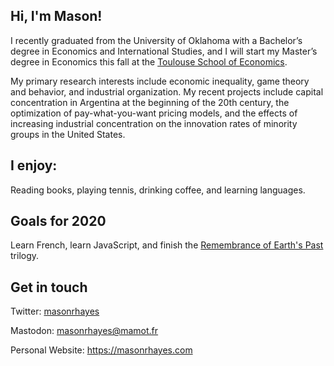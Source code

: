 ## Hi, I'm Mason!

I recently graduated from the University of Oklahoma with a Bachelor’s degree in Economics and International Studies, and I will start my Master’s degree in Economics this fall at the [Toulouse School of Economics](https://tse-fr.eu/). 

My primary research interests include economic inequality, game theory and behavior, and industrial organization. My recent projects include capital concentration in Argentina at the beginning of the 20th century, the optimization of pay-what-you-want pricing models, and the effects of increasing industrial concentration on the innovation rates of minority groups in the United States.

## I enjoy:

Reading books, playing tennis, drinking coffee, and learning languages.

## Goals for 2020

Learn French, learn JavaScript, and finish the [Remembrance of Earth's Past](https://en.wikipedia.org/wiki/Remembrance_of_Earth%27s_Past) trilogy.

## Get in touch

Twitter: [masonrhayes](https://twitter.com/masonrhayes)

Mastodon: [masonrhayes@mamot.fr](https://mamot.fr/@masonrhayes) 

Personal Website: https://masonrhayes.com
